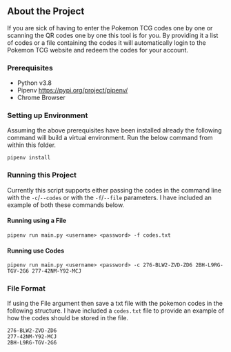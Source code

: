 ## About the Project

If you are sick of having to enter the Pokemon TCG codes one by one or scanning the QR codes one by one this tool is for you. By providing it a list of codes or a file containing the codes it will automatically login to the Pokemon TCG website and redeem the codes for your account.

### Prerequisites

- Python v3.8
- Pipenv https://pypi.org/project/pipenv/
- Chrome Browser

### Setting up Environment

Assuming the above prerequisites have been installed already the following command will build a virtual environment. Run the below command from within this folder.

```
pipenv install 
```

### Running this Project

Currently this script supports either passing the codes in the command line with the `-c`/`--codes` or with the `-f`/`--file` parameters. I have included an example of both these commands below.

#### Running using a File

```
pipenv run main.py <username> <password> -f codes.txt
```

#### Running use Codes

```
pipenv run main.py <username> <password> -c 276-BLW2-ZVD-ZD6 2BH-L9RG-TGV-2G6 277-42NM-Y92-MCJ
```

### File Format

If using the File argument then save a txt file with the pokemon codes in the following structure. I have included a `codes.txt` file to provide an example of how the codes should be stored in the file.

```
276-BLW2-ZVD-ZD6
277-42NM-Y92-MCJ
2BH-L9RG-TGV-2G6
```
